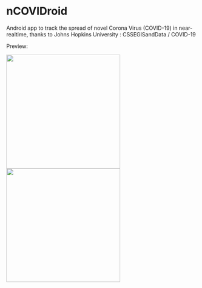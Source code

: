 # nCOVIDroid
Android app to track the spread of novel Corona Virus (COVID-19) in near-realtime, thanks to Johns Hopkins University : CSSEGISandData / COVID-19 

Preview: 
<p float="left">
  <img src="https://github.com/DineshNeupane/nCOVIDroid/blob/master/screenshots/screenshot_1.jpg" width="300" />
  <img src="https://github.com/DineshNeupane/nCOVIDroid/blob/master/screenshots/screenshot_2.jpg" width="300" /> 
</p>
